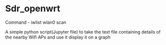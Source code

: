 # Sdr_openwrt

Command - iwlist wlan0 scan

A simple python script(Jupyter file) to take the text file containing details of the nearby Wifi APs and use it display it on a graph
